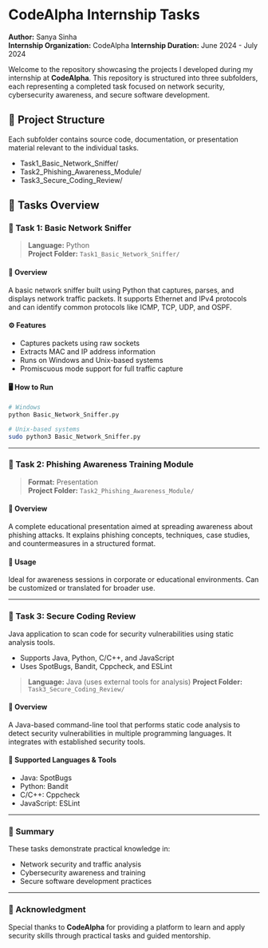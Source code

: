 # CodeAlpha Internship Tasks

**Author:** Sanya Sinha  
**Internship Organization:** CodeAlpha
**Internship Duration:** June 2024 - July 2024

Welcome to the repository showcasing the projects I developed during my internship at **CodeAlpha**. 
This repository is structured into three subfolders, each representing a completed task focused on network security, cybersecurity awareness, and secure software development.

## 📁 Project Structure

Each subfolder contains source code, documentation, or presentation material relevant to the individual tasks.
- Task1_Basic_Network_Sniffer/
- Task2_Phishing_Awareness_Module/
- Task3_Secure_Coding_Review/

## 📁 Tasks Overview

### 🔹 Task 1: Basic Network Sniffer
> **Language:** Python  
> **Project Folder:** `Task1_Basic_Network_Sniffer/`

#### 📄 Overview
A basic network sniffer built using Python that captures, parses, and displays network traffic packets. It supports Ethernet and IPv4 protocols and can identify common protocols like ICMP, TCP, UDP, and OSPF.

#### ⚙️ Features
- Captures packets using raw sockets
- Extracts MAC and IP address information
- Runs on Windows and Unix-based systems
- Promiscuous mode support for full traffic capture

#### 🖥️ How to Run
```bash
# Windows
python Basic_Network_Sniffer.py

# Unix-based systems
sudo python3 Basic_Network_Sniffer.py
```
---

### 🔹 Task 2: Phishing Awareness Training Module
> **Format:** Presentation  
> **Project Folder:** `Task2_Phishing_Awareness_Module/`

#### 📄 Overview
A complete educational presentation aimed at spreading awareness about phishing attacks. It explains phishing concepts, techniques, case studies, and countermeasures in a structured format.

#### 📌 Usage
Ideal for awareness sessions in corporate or educational environments. Can be customized or translated for broader use.

---

### 🔹 Task 3: Secure Coding Review
Java application to scan code for security vulnerabilities using static analysis tools.  
- Supports Java, Python, C/C++, and JavaScript  
- Uses SpotBugs, Bandit, Cppcheck, and ESLint  
> **Language:** Java (uses external tools for analysis)
> **Project Folder:** `Task3_Secure_Coding_Review/`

#### 📄 Overview
A Java-based command-line tool that performs static code analysis to detect security vulnerabilities in multiple programming languages. It integrates with established security tools.

#### 🔧 Supported Languages & Tools
- Java: SpotBugs
- Python: Bandit
- C/C++: Cppcheck
- JavaScript: ESLint

---

### 🎯 Summary
These tasks demonstrate practical knowledge in:
- Network security and traffic analysis
- Cybersecurity awareness and training
- Secure software development practices

---

### 🙌 Acknowledgment
Special thanks to **CodeAlpha** for providing a platform to learn and apply security skills through practical tasks and guided mentorship.

